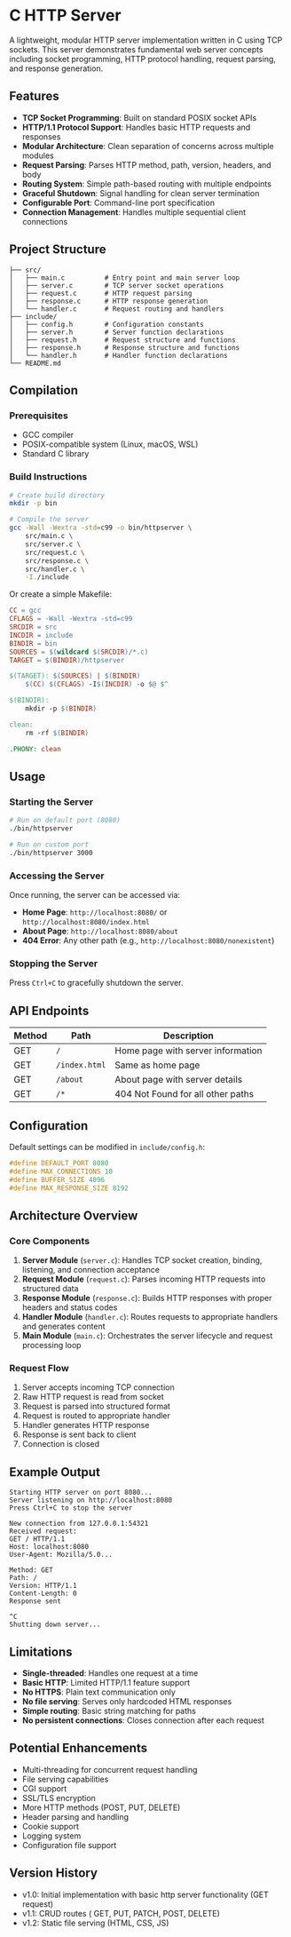 # C HTTP Server

A lightweight, modular HTTP server implementation written in C using TCP sockets. This server demonstrates fundamental web server concepts including socket programming, HTTP protocol handling, request parsing, and response generation.

## Features

- **TCP Socket Programming**: Built on standard POSIX socket APIs
- **HTTP/1.1 Protocol Support**: Handles basic HTTP requests and responses
- **Modular Architecture**: Clean separation of concerns across multiple modules
- **Request Parsing**: Parses HTTP method, path, version, headers, and body
- **Routing System**: Simple path-based routing with multiple endpoints
- **Graceful Shutdown**: Signal handling for clean server termination
- **Configurable Port**: Command-line port specification
- **Connection Management**: Handles multiple sequential client connections

## Project Structure

```
├── src/
│   ├── main.c          # Entry point and main server loop
│   ├── server.c        # TCP server socket operations
│   ├── request.c       # HTTP request parsing
│   ├── response.c      # HTTP response generation
│   └── handler.c       # Request routing and handlers
├── include/
│   ├── config.h        # Configuration constants
│   ├── server.h        # Server function declarations
│   ├── request.h       # Request structure and functions
│   ├── response.h      # Response structure and functions
│   └── handler.h       # Handler function declarations
└── README.md
```

## Compilation

### Prerequisites

- GCC compiler
- POSIX-compatible system (Linux, macOS, WSL)
- Standard C library

### Build Instructions

```bash
# Create build directory
mkdir -p bin

# Compile the server
gcc -Wall -Wextra -std=c99 -o bin/httpserver \
    src/main.c \
    src/server.c \
    src/request.c \
    src/response.c \
    src/handler.c \
    -I./include
```

Or create a simple Makefile:

```makefile
CC = gcc
CFLAGS = -Wall -Wextra -std=c99
SRCDIR = src
INCDIR = include
BINDIR = bin
SOURCES = $(wildcard $(SRCDIR)/*.c)
TARGET = $(BINDIR)/httpserver

$(TARGET): $(SOURCES) | $(BINDIR)
	$(CC) $(CFLAGS) -I$(INCDIR) -o $@ $^

$(BINDIR):
	mkdir -p $(BINDIR)

clean:
	rm -rf $(BINDIR)

.PHONY: clean
```

## Usage

### Starting the Server

```bash
# Run on default port (8080)
./bin/httpserver

# Run on custom port
./bin/httpserver 3000
```

### Accessing the Server

Once running, the server can be accessed via:

- **Home Page**: `http://localhost:8080/` or `http://localhost:8080/index.html`
- **About Page**: `http://localhost:8080/about`
- **404 Error**: Any other path (e.g., `http://localhost:8080/nonexistent`)

### Stopping the Server

Press `Ctrl+C` to gracefully shutdown the server.

## API Endpoints

| Method | Path          | Description                       |
| ------ | ------------- | --------------------------------- |
| GET    | `/`           | Home page with server information |
| GET    | `/index.html` | Same as home page                 |
| GET    | `/about`      | About page with server details    |
| GET    | `/*`          | 404 Not Found for all other paths |

## Configuration

Default settings can be modified in `include/config.h`:

```c
#define DEFAULT_PORT 8080
#define MAX_CONNECTIONS 10
#define BUFFER_SIZE 4096
#define MAX_RESPONSE_SIZE 8192
```

## Architecture Overview

### Core Components

1. **Server Module** (`server.c`): Handles TCP socket creation, binding, listening, and connection acceptance
2. **Request Module** (`request.c`): Parses incoming HTTP requests into structured data
3. **Response Module** (`response.c`): Builds HTTP responses with proper headers and status codes
4. **Handler Module** (`handler.c`): Routes requests to appropriate handlers and generates content
5. **Main Module** (`main.c`): Orchestrates the server lifecycle and request processing loop

### Request Flow

1. Server accepts incoming TCP connection
2. Raw HTTP request is read from socket
3. Request is parsed into structured format
4. Request is routed to appropriate handler
5. Handler generates HTTP response
6. Response is sent back to client
7. Connection is closed

## Example Output

```
Starting HTTP server on port 8080...
Server listening on http://localhost:8080
Press Ctrl+C to stop the server

New connection from 127.0.0.1:54321
Received request:
GET / HTTP/1.1
Host: localhost:8080
User-Agent: Mozilla/5.0...

Method: GET
Path: /
Version: HTTP/1.1
Content-Length: 0
Response sent

^C
Shutting down server...
```

## Limitations

- **Single-threaded**: Handles one request at a time
- **Basic HTTP**: Limited HTTP/1.1 feature support
- **No HTTPS**: Plain text communication only
- **No file serving**: Serves only hardcoded HTML responses
- **Simple routing**: Basic string matching for paths
- **No persistent connections**: Closes connection after each request

## Potential Enhancements

- Multi-threading for concurrent request handling
- File serving capabilities
- CGI support
- SSL/TLS encryption
- More HTTP methods (POST, PUT, DELETE)
- Header parsing and handling
- Cookie support
- Logging system
- Configuration file support

## Version History

- v1.0: Initial implementation with basic http server functionality (GET request)
- v1.1: CRUD routes ( GET, PUT, PATCH, POST, DELETE)
- v1.2: Static file serving (HTML, CSS, JS)